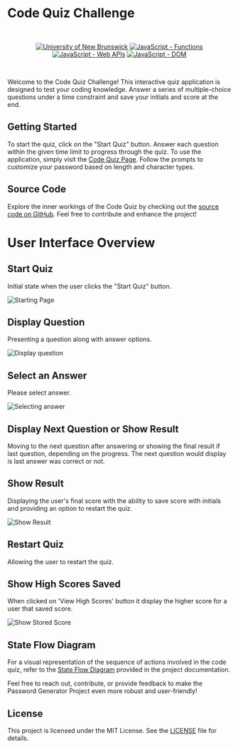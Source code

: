 
# Code Quiz Challenge

<br/>
<p align="center">
    <a href="https://unb.ca/cel/bootcamps/coding.html">
        <img alt="University of New Brunswick" src="https://img.shields.io/static/v1.svg?label=bootcamp&message=UNB&color=red" /></a>
    <a href="https://developer.mozilla.org/en-US/docs/Web/JavaScript/Guide/Functions" >
        <img alt="JavaScript - Functions" src="https://img.shields.io/static/v1.svg?label=JavaScripts&message=functions&color=blue" /></a>
    <a href="https://developer.mozilla.org/en-US/docs/Learn/JavaScript/Client-side_web_APIs/Introduction" >
        <img alt="JavaScript - Web APIs" src="https://img.shields.io/static/v1.svg?label=JavaScripts&message=Web APIs&color=green" /></a>
    <a href="https://developer.mozilla.org/en-US/docs/Web/API/Document_Object_Model/Traversing_an_HTML_table_with_JavaScript_and_DOM_Interfaces" >
        <img alt="JavaScript - DOM" src="https://img.shields.io/static/v1.svg?label=JavaScript&message=DOM&color=violet" /></a>
</p>
<br/>

Welcome to the Code Quiz Challenge! This interactive quiz application is designed to test your coding knowledge. Answer a series of multiple-choice questions under a time constraint and save your initials and score at the end.

## Getting Started
To start the quiz, click on the "Start Quiz" button. Answer each question within the given time limit to progress through the quiz.
To use the application, simply visit the [Code Quiz Page][code-quiz-app]. Follow the prompts to customize your password based on length and character types.

## Source Code
Explore the inner workings of the Code Quiz by checking out the [source code on GitHub][quiz-code]. Feel free to contribute and enhance the project!

# User Interface Overview

## Start Quiz

Initial state when the user clicks the "Start Quiz" button.

![Starting Page](https://github.com/naturuplift/code-quiz/assets/23546356/e4e83bdf-95e5-46e0-9b1c-ce561f584b0c)


## Display Question 

Presenting a question along with answer options.

![Display question](https://github.com/naturuplift/code-quiz/assets/23546356/2c0a6b05-ae93-49da-9154-ccf5e49a0a4a)

## Select an Answer

Please select answer.

![Selecting answer](https://github.com/naturuplift/code-quiz/assets/23546356/428099e1-31f3-4f93-84d7-ec1151c610ec)


## Display Next Question or Show Result

Moving to the next question after answering or showing the final result if last question, depending on the progress.
The next question would display is last answer was correct or not.

## Show Result 

Displaying the user's final score with the ability to save score with initials and providing an option to restart the quiz.

![Show Result](https://github.com/naturuplift/code-quiz/assets/23546356/8bcd51cf-ddc5-4421-92b8-075c02d9fdc4)

## Restart Quiz

Allowing the user to restart the quiz.

## Show High Scores Saved

When clicked on 'View High Scores' button it display the higher score for a user that saved score.

![Show Stored Score](https://github.com/naturuplift/code-quiz/assets/23546356/2ba8a194-e344-490e-b11a-3e664f6a5516)


## State Flow Diagram
For a visual representation of the sequence of actions involved in the code quiz, refer to the [State Flow Diagram][state-flow] provided in the project documentation.

Feel free to reach out, contribute, or provide feedback to make the Password Generator Project even more robust and user-friendly!

## License

This project is licensed under the MIT License. See the [LICENSE][MIT] file for details.

[code-quiz-app]: <https://naturuplift.github.io/CodeQuiz/>
[quiz-code]: <https://github.com/naturuplift/CodeQuiz/blob/main/assets1/scripts/script.js>
[state-flow]: <https://github.com/naturuplift/CodeQuiz/blob/main/assets1/img/Code%20Quiz%20State%20Diagram%20v3.png>
[MIT]: <https://github.com/naturuplift/code-quiz/blob/main/LICENSE>
